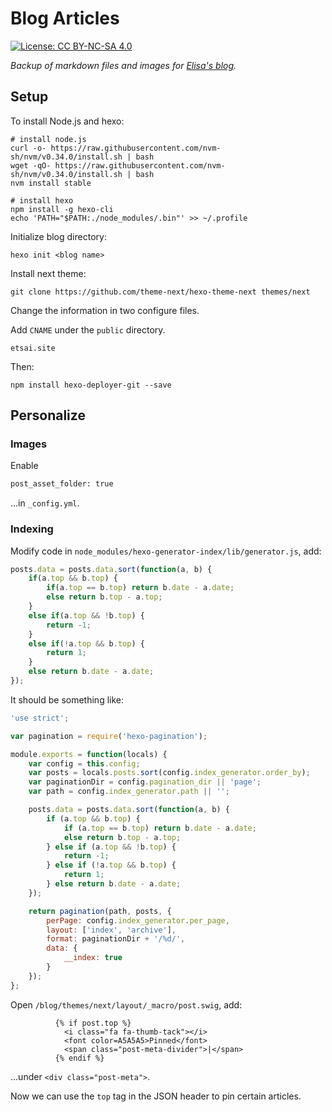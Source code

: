 # Blog Articles

[![License: CC BY-NC-SA 4.0](https://img.shields.io/badge/License-CC%20BY--NC--SA%204.0-lightgrey.svg)](https://creativecommons.org/licenses/by-nc-sa/4.0/) 

*Backup of markdown files and images for [Elisa's blog](https://etsai.site).* 

## Setup

To install Node.js and hexo:

```shell
# install node.js
curl -o- https://raw.githubusercontent.com/nvm-sh/nvm/v0.34.0/install.sh | bash
wget -qO- https://raw.githubusercontent.com/nvm-sh/nvm/v0.34.0/install.sh | bash
nvm install stable

# install hexo
npm install -g hexo-cli
echo 'PATH="$PATH:./node_modules/.bin"' >> ~/.profile
```

Initialize blog directory:

```shell
hexo init <blog name>
```

Install next theme:

```shell
git clone https://github.com/theme-next/hexo-theme-next themes/next
```

Change the information in two configure files.

Add `CNAME` under the `public` directory.

```
etsai.site
```

Then:

```shell
npm install hexo-deployer-git --save
```

## Personalize

### Images

Enable 

```xml
post_asset_folder: true
```

...in `_config.yml`.

### Indexing

Modify code in `node_modules/hexo-generator-index/lib/generator.js`, add:

```javascript
posts.data = posts.data.sort(function(a, b) {
    if(a.top && b.top) { 
        if(a.top == b.top) return b.date - a.date; 
        else return b.top - a.top;
    }
    else if(a.top && !b.top) { 
        return -1;
    }
    else if(!a.top && b.top) {
        return 1;
    }
    else return b.date - a.date; 
});
```

It should be something like:

```javascript
'use strict';

var pagination = require('hexo-pagination');

module.exports = function(locals) {
    var config = this.config;
    var posts = locals.posts.sort(config.index_generator.order_by);
    var paginationDir = config.pagination_dir || 'page';
    var path = config.index_generator.path || '';

    posts.data = posts.data.sort(function(a, b) {
        if (a.top && b.top) {
            if (a.top == b.top) return b.date - a.date; 
            else return b.top - a.top; 
        } else if (a.top && !b.top) { 
            return -1;
        } else if (!a.top && b.top) {
            return 1;
        } else return b.date - a.date; 
    });

    return pagination(path, posts, {
        perPage: config.index_generator.per_page,
        layout: ['index', 'archive'],
        format: paginationDir + '/%d/',
        data: {
            __index: true
        }
    });
};
```

Open `/blog/themes/next/layout/_macro/post.swig`, add:

```
          {% if post.top %}
            <i class="fa fa-thumb-tack"></i>
            <font color=A5A5A5>Pinned</font>
            <span class="post-meta-divider">|</span>
          {% endif %}
```

...under `<div class="post-meta">`.

Now we can use the `top` tag in the JSON header to pin certain articles.


